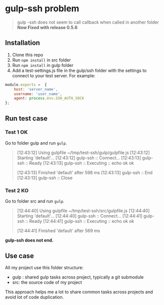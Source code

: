 # gulp-ssh problem

>  gulp -ssh does not seem to call callback when called in another folder
> **Now Fixed with release 0.5.6**

## Installation

1. Clone this repo
2. Run `npm install` in src folder
3. Run `npm install` in gulp folder
4. Add a test-settings.js file in the gulp/ssh folder with the settings to connect to your test server. For example:

```javascript
module.exports =  {
    host: 'server_name',
    username: 'user_name',
    agent: process.env.SSH_AUTH_SOCK
};
```

## Run test case

### Test 1 OK

Go to folder gulp and run `gulp`. 

> [12:43:12] Using gulpfile ~/tmp/test-ssh/gulp/gulpfile.js
> [12:43:12] Starting 'default'...
> [12:43:12] gulp-ssh :: Connect...
> [12:43:13] gulp-ssh :: Ready
> [12:43:13] gulp-ssh :: Executing :: echo ok
> ok
>
> [12:43:13] Finished 'default' after 598 ms
> [12:43:13] gulp-ssh :: End
> [12:43:13] gulp-ssh :: Close

### Test 2 KO

Go to folder src and run `gulp`.

> [12:44:40] Using gulpfile ~/tmp/test-ssh/src/gulpfile.js
> [12:44:40] Starting 'default'...
> [12:44:40] gulp-ssh :: Connect...
> [12:44:41] gulp-ssh :: Ready
> [12:44:41] gulp-ssh :: Executing :: echo ok
> ok
>
> [12:44:41] Finished 'default' after 569 ms

**gulp-ssh does not end.**

## Use case

All my project use this folder structure:

- gulp : shared gulp tasks across project, typically a git submodule
- src: the source code of my project

This approach helps me a lot to share common tasks across projects and avoid lot of code duplication.
